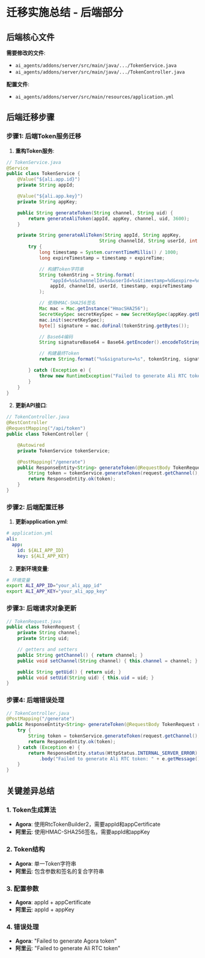 # 迁移实施总结 - 后端部分

## 后端核心文件

**需要修改的文件**:

- `ai_agents/addons/server/src/main/java/.../TokenService.java`
- `ai_agents/addons/server/src/main/java/.../TokenController.java`

**配置文件**:

- `ai_agents/addons/server/src/main/resources/application.yml`

## 后端迁移步骤

### 步骤1: 后端Token服务迁移

1. **重构Token服务**:

```java
// TokenService.java
@Service
public class TokenService {
    @Value("${ali.app.id}")
    private String appId;

    @Value("${ali.app.key}")
    private String appKey;

    public String generateToken(String channel, String uid) {
        return generateAliToken(appId, appKey, channel, uid, 3600);
    }

    private String generateAliToken(String appId, String appKey,
                                  String channelId, String userId, int expireTime) {
        try {
            long timestamp = System.currentTimeMillis() / 1000;
            long expireTimestamp = timestamp + expireTime;

            // 构建Token字符串
            String tokenString = String.format(
                "appId=%s&channelId=%s&userId=%s&timestamp=%d&expire=%d",
                appId, channelId, userId, timestamp, expireTimestamp
            );

            // 使用HMAC-SHA256签名
            Mac mac = Mac.getInstance("HmacSHA256");
            SecretKeySpec secretKeySpec = new SecretKeySpec(appKey.getBytes(), "HmacSHA256");
            mac.init(secretKeySpec);
            byte[] signature = mac.doFinal(tokenString.getBytes());

            // Base64编码
            String signatureBase64 = Base64.getEncoder().encodeToString(signature);

            // 构建最终Token
            return String.format("%s&signature=%s", tokenString, signatureBase64);

        } catch (Exception e) {
            throw new RuntimeException("Failed to generate Ali RTC token", e);
        }
    }
}
```

2. **更新API接口**:

```java
// TokenController.java
@RestController
@RequestMapping("/api/token")
public class TokenController {

    @Autowired
    private TokenService tokenService;

    @PostMapping("/generate")
    public ResponseEntity<String> generateToken(@RequestBody TokenRequest request) {
        String token = tokenService.generateToken(request.getChannel(), request.getUid());
        return ResponseEntity.ok(token);
    }
}
```

### 步骤2: 后端配置迁移

1. **更新application.yml**:

```yaml
# application.yml
ali:
  app:
    id: ${ALI_APP_ID}
    key: ${ALI_APP_KEY}
```

2. **更新环境变量**:

```bash
# 环境变量
export ALI_APP_ID="your_ali_app_id"
export ALI_APP_KEY="your_ali_app_key"
```

### 步骤3: 后端请求对象更新

```java
// TokenRequest.java
public class TokenRequest {
    private String channel;
    private String uid;

    // getters and setters
    public String getChannel() { return channel; }
    public void setChannel(String channel) { this.channel = channel; }

    public String getUid() { return uid; }
    public void setUid(String uid) { this.uid = uid; }
}
```

### 步骤4: 后端错误处理

```java
// TokenController.java
@PostMapping("/generate")
public ResponseEntity<String> generateToken(@RequestBody TokenRequest request) {
    try {
        String token = tokenService.generateToken(request.getChannel(), request.getUid());
        return ResponseEntity.ok(token);
    } catch (Exception e) {
        return ResponseEntity.status(HttpStatus.INTERNAL_SERVER_ERROR)
            .body("Failed to generate Ali RTC token: " + e.getMessage());
    }
}
```

## 关键差异总结

### 1. Token生成算法

- **Agora**: 使用RtcTokenBuilder2，需要appId和appCertificate
- **阿里云**: 使用HMAC-SHA256签名，需要appId和appKey

### 2. Token结构

- **Agora**: 单一Token字符串
- **阿里云**: 包含参数和签名的复合字符串

### 3. 配置参数

- **Agora**: appId + appCertificate
- **阿里云**: appId + appKey

### 4. 错误处理

- **Agora**: "Failed to generate Agora token"
- **阿里云**: "Failed to generate Ali RTC token"

